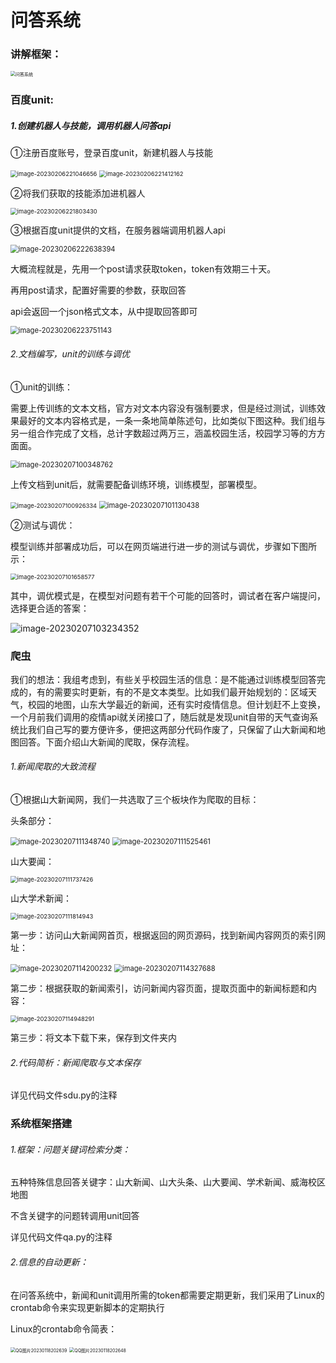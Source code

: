 # 问答系统

### 讲解框架：

<img src="picture\问答系统.png" alt="问答系统" style="zoom: 50%;" />

### 百度unit:

##### 1.创建机器人与技能，调用机器人问答api

①注册百度账号，登录百度unit，新建机器人与技能

<img src="picture\image-20230206221046656.png" alt="image-20230206221046656" style="zoom: 67%;" />

<img src="picture\image-20230206221412162.png" alt="image-20230206221412162" style="zoom:67%;" />

②将我们获取的技能添加进机器人

<img src="picture\image-20230206221803430.png" alt="image-20230206221803430" style="zoom:67%;" />

③根据百度unit提供的文档，在服务器端调用机器人api



<img src="picture\image-20230206222638394.png" alt="image-20230206222638394" style="zoom:80%;" />

大概流程就是，先用一个post请求获取token，token有效期三十天。

再用post请求，配置好需要的参数，获取回答

api会返回一个json格式文本，从中提取回答即可

<img src="picture\image-20230206223751143.png" alt="image-20230206223751143" style="zoom:80%;" />

###### 2.文档编写，unit的训练与调优

①unit的训练：

需要上传训练的文本文档，官方对文本内容没有强制要求，但是经过测试，训练效果最好的文本内容格式是，一条一条地简单陈述句，比如类似下图这种。我们组与另一组合作完成了文档，总计字数超过两万三，涵盖校园生活，校园学习等的方方面面。

<img src="picture\image-20230207100348762.png" alt="image-20230207100348762" style="zoom:80%;" />



上传文档到unit后，就需要配备训练环境，训练模型，部署模型。

<img src="picture\image-20230207100926334.png" alt="image-20230207100926334" style="zoom:67%;" />

<img src="picture\image-20230207101130438.png" alt="image-20230207101130438" style="zoom:80%;" />

②测试与调优：

模型训练并部署成功后，可以在网页端进行进一步的测试与调优，步骤如下图所示：

<img src="C:\Users\86152\Desktop\md\picture\image-20230207101658577.png" alt="image-20230207101658577" style="zoom: 67%;" />

其中，调优模式是，在模型对问题有若干个可能的回答时，调试者在客户端提问，选择更合适的答案：

![image-20230207103234352](picture\image-20230207103234352.png)

### 爬虫

我们的想法：我组考虑到，有些关乎校园生活的信息：是不能通过训练模型回答完成的，有的需要实时更新，有的不是文本类型。比如我们最开始规划的：区域天气，校园的地图，山东大学最近的新闻，还有实时疫情信息。但计划赶不上变换，一个月前我们调用的疫情api就关闭接口了，随后就是发现unit自带的天气查询系统比我们自己写的要方便许多，便把这两部分代码作废了，只保留了山大新闻和地图回答。下面介绍山大新闻的爬取，保存流程。

###### 1.新闻爬取的大致流程

①根据山大新闻网，我们一共选取了三个板块作为爬取的目标：

头条部分：

<img src="picture\image-20230207111348740.png" alt="image-20230207111348740" style="zoom:80%;" />

<img src="C:\Users\86152\Desktop\md\picture\image-20230207111525461.png" alt="image-20230207111525461" style="zoom:80%;" />

山大要闻：

<img src="picture\image-20230207111737426.png" alt="image-20230207111737426" style="zoom:67%;" />

山大学术新闻：

<img src="picture\image-20230207111814943.png" alt="image-20230207111814943" style="zoom:67%;" />



第一步：访问山大新闻网首页，根据返回的网页源码，找到新闻内容网页的索引网址：

<img src="picture\image-20230207114200232.png" alt="image-20230207114200232" style="zoom:80%;" />

<img src="picture\image-20230207114327688.png" alt="image-20230207114327688" style="zoom:80%;" />

第二步：根据获取的新闻索引，访问新闻内容页面，提取页面中的新闻标题和内容：

<img src="picture\image-20230207114948291.png" alt="image-20230207114948291" style="zoom:67%;" />

第三步：将文本下载下来，保存到文件夹内

###### 2.代码简析：新闻爬取与文本保存

详见代码文件sdu.py的注释

### 系统框架搭建

###### 1.框架：问题关键词检索分类：

五种特殊信息回答关键字：山大新闻、山大头条、山大要闻、学术新闻、威海校区地图

不含关键字的问题转调用unit回答

详见代码文件qa.py的注释

###### 2.信息的自动更新：

在问答系统中，新闻和unit调用所需的token都需要定期更新，我们采用了Linux的crontab命令来实现更新脚本的定期执行

Linux的crontab命令简表：

<img src="C:\Users\86152\Desktop\md\picture\QQ图片20230118202639.jpg" alt="QQ图片20230118202639" style="zoom: 50%;" />

<img src="C:\Users\86152\Desktop\md\picture\QQ图片20230118202648.jpg" alt="QQ图片20230118202648" style="zoom: 50%;" />
